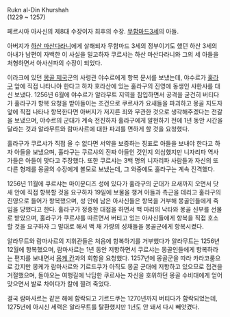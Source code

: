 Rukn al-Din Khurshah  
(1229 ~ 1257)

페르시아 아사신의 제8대 수장이자 최후의 수장. [무함마드3세](%EB%AC%B4%ED%95%A8%EB%A7%88%EB%93%9C%203%EC%84%B8.md)의 아들.

아버지가 [하산 마산다라니](%ED%95%98%EC%82%B0%20%EB%A7%88%EC%82%B0%EB%8B%A4%EB%9D%BC%EB%8B%88.md)에게 살해되자 무함마드 3세의 정부이기도 했던 하산 3세의 아내가 남편이 자백한 이 사실을 밀고하자 쿠르샤는 하산
마산다라니와 그의 세 아들을 처형하면서 아사신파의 수장이 되었다.

이라크에 있던 [몽골 제국](%EB%AA%BD%EA%B3%A8%20%EC%A0%9C%EA%B5%AD.md)군의 사령관 야수르에게 항복
문서를 보냈는데, 야수르가 [훌라구](%ED%9B%8C%EB%9D%BC%EA%B5%AC.md) 앞에 직접 나타나야 한다고 하자 호라산에
있는 훌라구의 진영에 동생인 샤한샤를 대신 보냈다. 1256년 6월에 야수르가 알라무트 지역을 침입하면서 공격을 굳건히 버티다가 훌라구가
항복 요청을 받아들이는 조건으로 쿠르샤가 요새들을 파괴하고 몽골 지도자 앞에 직접 나타나 항복한다면 아버지가 저지른 죄와 무관한 것으로
생각해주겠다는 전갈을 보냈으며, 야수르의 군대가 계속 전진하자 훌라구에게 알현하기 전에 1년 동안 시간을 달라는 것과 알라무트와 람마사르에
대한 파괴를 면하게 할 것을 요청했다.

훌라구가 쿠르샤가 직접 올 수 없다면 서약을 보증하는 징표로 아들을 보내야 한다고 하자 아들을 보냈으며, 훌라구는 쿠르샤의 진짜 아들인
것인지 의심했지만 니자리파 역사가들은 아들이 맞다고 주장했다. 또한 쿠르샤는 3백 명의 니자리파 사람들과 자신의 또다른 형제를 몽골의
수장에게 볼모로 보냈는데, 그 와중에도 훌라구는 계속 진격했다.

1256년 11월에 쿠르샤는 마이문디즈 성에 있다가 훌라구의 군대가 요새까지 오면서 닷새 안에 직접 항복할 것을 요구하자 19일에 보물을
챙겨 아들과 측근을 데리고 훌라구의 진영으로 들어가 항복했으며, 성 안에 남은 아사신들은 항복을 거부해 몽골인들에게 죽임을 당했다고 한다.
훌라구가 정중한 대접을 하면서 백 마리의 낙타와 몽골 신부를 선물로 받았으며, 훌라구가 쿠르샤를 따르면서 버티고 있는 아사신들에게 항복을
직접 호소할 것을 요구하자 그 말대로 해서 백 채 가량의 성채들을 몽골군에게 항복시켰다.

알라무트와 람마사르의 지휘관들은 처음에 항복하기를 거부했다가 알라무트는 1256년 12월에 항복했으며, 람마사르는 1년 동안 저항하면서
쿠르샤는 몽골인들에게 항복하라는 편지를 보내면서 [몽케 칸](%EB%AA%BD%EC%BC%80%20%EC%B9%B8.md)과의 회합을
요청했다. 1257년에 몽골군을 따라 카라코룸으로 갔지만 몽케가 람마사르와 기르드쿠가 아직도 몽굴 군대에 저항하고 있으므로 접견을
거절했으며, 돌아오는 여행길에 낙담한 쿠르샤는 자신을 호위하던 몽골 수비대에게 얻어맞으면서 발로 차이다가 칼에 찔려 죽었다.

결국 람마사르는 같은 해에 함락되고 기르드쿠는 1270년까지 버티다가 함락되었는데, 1275년에 아시신 세력은 알라무트를 탈환했지만 1년도
안 돼서 다시 빼앗겼다.

